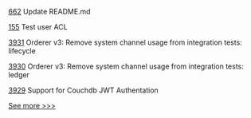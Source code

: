 
[662](https://github.com/hyperledger-labs/blockchain-carbon-accounting/pull/662) Update README.md

[155](https://github.com/hyperledger-labs/orion-sdk-go/pull/155) Test user ACL

[3931](https://github.com/hyperledger/fabric/pull/3931) Orderer v3: Remove system channel usage from integration tests: lifecycle

[3930](https://github.com/hyperledger/fabric/pull/3930) Orderer v3: Remove system channel usage from integration tests: ledger

[3929](https://github.com/hyperledger/fabric/pull/3929) Support for Couchdb JWT Authentation


[See more >>>](https://start-here.hyperledger.org/pull-requests)
